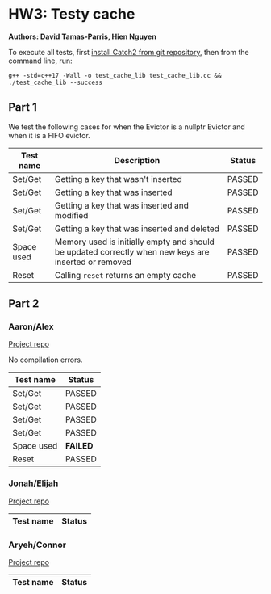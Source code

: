 # HW3: Testy cache

**Authors: David Tamas-Parris, Hien Nguyen**

To execute all tests, first [install Catch2 from git repository](https://github.com/catchorg/Catch2/blob/master/docs/cmake-integration.md#installing-catch2-from-git-repository), then from the command line, run:

```
g++ -std=c++17 -Wall -o test_cache_lib test_cache_lib.cc && ./test_cache_lib --success

```
## Part 1

We test the following cases for when the Evictor is a nullptr Evictor and when it is a FIFO evictor.

Test name | Description | Status
--- | --- | ---
Set/Get | Getting a key that wasn't inserted | PASSED
Set/Get | Getting a key that was inserted | PASSED
Set/Get | Getting a key that was inserted and modified | PASSED
Set/Get | Getting a key that was inserted and deleted | PASSED
Space used | Memory used is initially empty and should be updated correctly when new keys are inserted or removed | PASSED
Reset | Calling `reset` returns an empty cache | PASSED

## Part 2

### Aaron/Alex

[Project repo](https://gitlab.com/InternetUnexplorer/CSCI_389_HW2)

No compilation errors.

Test name | Status
--- | ---
Set/Get | PASSED
Set/Get | PASSED
Set/Get | PASSED
Set/Get | PASSED
Space used | **FAILED**
Reset | PASSED

### Jonah/Elijah

[Project repo](https://github.com/TheReverb/hash_it_out/tree/master)

Test name | Status
--- | ---

### Aryeh/Connor

[Project repo](https://github.com/astah100/HW2AryehStahlAndConnorDeiparine)

Test name | Status
--- | ---
